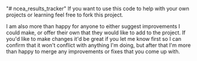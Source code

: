 "# ncea_results_tracker" 
If you want to use this code to help with your own
projects or learning feel free to fork this project.

I am also more than happy for anyone to either suggest
improvements I could make, or offer their own that they
would like to add to the project. If you'd like to make
changes it'd be great if you let me know first so I can
confirm that it won't conflict with anything I'm doing,
but after that I'm more than happy to merge any improvements
or fixes that you come up with.
